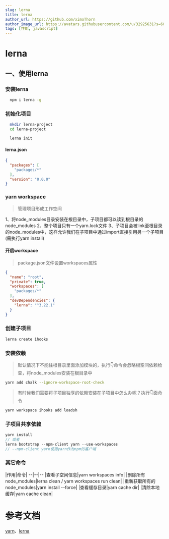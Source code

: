 ```yaml
---
slug: lerna
title: lerna
author_url: https://github.com/ximoThorn
author_image_url: https://avatars.githubusercontent.com/u/32925631?s=60&v=4
tags: [性能, javascript]
---
```


# lerna
## 一、使用lerna
### 安装lerna
```bash
  npm i lerna -g
```

### 初始化项目
```bash
  mkdir lerna-project
  cd lerna-project

  lerna init
```
#### lerna.json
```json
{
  "packages": [
    "packages/*"
  ],
  "version": "0.0.0"
}
```

### yarn workspace
> 管理项目形成工作空间
> 
1、将node_modules目录安装在根目录中，子项目都可以读到根目录的node_modules
2、整个项目只有一个yarn.lock文件
3、子项目会被link至根目录的node_modules中，这样允许我们在子项目中通过import直接引用另一个子项目(需执行yarn install)

#### 开启workspace
> package.json文件设置workspaces属性

```json
{
  "name": "root",
  "private": true,
  "workspaces": [
    "packages/*"
  ],
  "devDependencies": {
    "lerna": "^3.22.1"
  }
}
```

### 创建子项目
```bash
lerna create ihooks
```

### 安装依赖
> 默认情况下不能往根目录里面添加模块的，执行👇命令会忽略根空间依赖检查，将node_modules安装在根目录中
```bash
yarn add chalk --ignore-workspace-root-check
```
> 有时候我们需要将子项目独享的依赖安装在子项目中怎么办呢？执行👇面命令
```bash
yarn workspace ihooks add loadsh
```

### 子项目共享依赖
```js
yarn install
// 或者
lerna bootstrap --npm-client yarn --use-workspaces
// --npm-client yarn使用yarn作为npm的客户端
```

### 其它命令
|作用|命令|
--|--|--
|查看子空间信息|yarn workspaces info|
|删除所有node_modules|lerna clean / yarn workspaces run clean|
|重新获取所有的node_modules|yarn install --force|
|查看缓存目录|yarn cache dir|
|清除本地缓存|yarn cache clean|

# 参考文档

[yarn](https://yarn.bootcss.com/docs/cli/workspace/)、[lerna](https://github.com/lerna/lerna)

